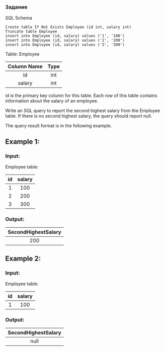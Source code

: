 ### Задание
SQL Schema
```
Create table If Not Exists Employee (id int, salary int)
Truncate table Employee
insert into Employee (id, salary) values ('1', '100')
insert into Employee (id, salary) values ('2', '200')
insert into Employee (id, salary) values ('3', '300')
```

Table: Employee

| Column Name | Type |
|:---------------:|:------------:|
| id          | int  |
| salary      | int  |

id is the primary key column for this table.
Each row of this table contains information about the salary of an employee.
 

Write an SQL query to report the second highest salary from the Employee table. If there is no second highest salary, the query should report null.

The query result format is in the following example.

 

## Example 1:

### Input: 
Employee table:

| id | salary |
|:---------------:|:------------:|
| 1  | 100    |
| 2  | 200    |
| 3  | 300    |

### Output: 

| SecondHighestSalary |
|:---------------:|
| 200                 |

## Example 2:

### Input: 
Employee table:

| id | salary |
|:---------------:|:------------:|
| 1  | 100    |

### Output: 

| SecondHighestSalary |
|:---------------:|
| null                |